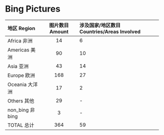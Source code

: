 # Bing Pictures

|地区 Region  |图片数目 Amount  |涉及国家/地区数目 Countries/Areas Involved |
|:--|:--:|:--|
|Africa 非洲  |14  |6|
|Americas 美洲  |90  |10  |
|Asia 亚洲  |43  |14  |
|Europe 欧洲  |168  |27  |
|Oceania 大洋洲  |17  |2  |
|Others 其他  |29  |-  |
|non_bing  非bing  |3  |-  |
|TOTAL 总计  |364  |59  |

